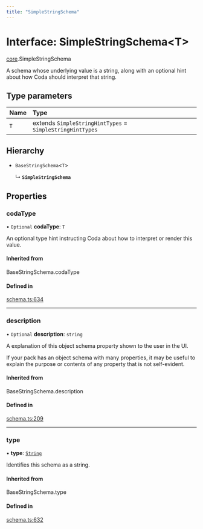 ```yaml
---
title: "SimpleStringSchema"
---
```

# Interface: SimpleStringSchema<T\>

[core](../modules/core.md).SimpleStringSchema

A schema whose underlying value is a string, along with an optional hint about how Coda
should interpret that string.

## Type parameters

| Name | Type |
| :------ | :------ |
| `T` | extends `SimpleStringHintTypes` = `SimpleStringHintTypes` |

## Hierarchy

- `BaseStringSchema`<`T`\>

  ↳ **`SimpleStringSchema`**

## Properties

### codaType

• `Optional` **codaType**: `T`

An optional type hint instructing Coda about how to interpret or render this value.

#### Inherited from

BaseStringSchema.codaType

#### Defined in

[schema.ts:634](https://github.com/coda/packs-sdk/blob/main/schema.ts#L634)

___

### description

• `Optional` **description**: `string`

A explanation of this object schema property shown to the user in the UI.

If your pack has an object schema with many properties, it may be useful to
explain the purpose or contents of any property that is not self-evident.

#### Inherited from

BaseStringSchema.description

#### Defined in

[schema.ts:209](https://github.com/coda/packs-sdk/blob/main/schema.ts#L209)

___

### type

• **type**: [`String`](../enums/core.ValueType.md#string)

Identifies this schema as a string.

#### Inherited from

BaseStringSchema.type

#### Defined in

[schema.ts:632](https://github.com/coda/packs-sdk/blob/main/schema.ts#L632)
